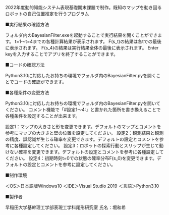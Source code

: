 2022年度動的知能システム表現基礎期末課題で制作。既知のマップを動き回るロボットの自己位置推定を行うプログラム


■実行結果の確認方法

フォルダ内のBayesianFilter.exeを起動することで実行結果を開くことができます。
t=1～t=4までの各種計算結果が表示されます。
F(s_t)の結果は各tでの最後に表示されます。
F(s_4)の結果は実行結果全体の最後に表示されます。
Enter keyを入力することでアプリを終了することができます。


■コードの確認方法

Python3.10に対応したお持ちの環境でフォルダ内のBayesianFilter.pyを開くことでコードの確認ができます。


■各種条件の変更方法

Python3.10に対応したお持ちの環境でフォルダ内のBayesianFilter.pyを開いてください。
コメント機能で「#設定1～4:」と書かれた箇所を書き換えることで各種条件を設定することが出来ます。

設定1：マップの大きさと形を変更できます。デフォルトのマップとコメントを参考にマップの大きさと壁の位置を設定してください。
設定2：観測結果と観測の精度、誤認識が生じる確率を変更できます。デフォルトの設定とコメントを参考に各種設定してください。
設定3：ロボットの探索行動とスリップが生じて動けない確率を変更できます。デフォルトの設定とコメントを参考に各種設定してください。
設定4：初期時刻t=0での状態の確率分布F(s_0)を変更できます。デフォルトの設定とコメントを参考に設定してください。

■制作環境

＜OS＞日本語版Windows10
＜IDE＞Visual Studio 2019
＜言語＞Python3.10

■製作者

早稲田大学基幹理工学部表現工学科尾形研究室
氏名：堀和希

